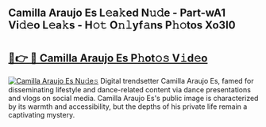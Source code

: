 ## Camilla Araujo Es L𝚎a𝚔ed N𝚞𝚍e - Part-wA1 Vi𝚍𝚎o L𝚎a𝚔s - H𝚘𝚝 O𝚗𝚕yf𝚊ns P𝚑𝚘tos Xo3I0

# <h2><a href="http://kfdb43r.oniu.top/?m=Camilla+Araujo+Es">🔗👉 🔴 Camilla Araujo Es P𝚑ot𝚘𝚜 V𝚒d𝚎o</a></h2>

[![Camilla Araujo Es Nu𝚍e𝚜](https://i.imgur.com/0qMVB7G.gif)](http://kfdb43r.oniu.top/?m=Camilla+Araujo+Es)
Digital trendsetter Camilla Araujo Es, famed for disseminating lifestyle and dance-related content via dance presentations and vlogs on social media. Camilla Araujo Es's public image is characterized by its warmth and accessibility, but the depths of his private life remain a captivating mystery.  

